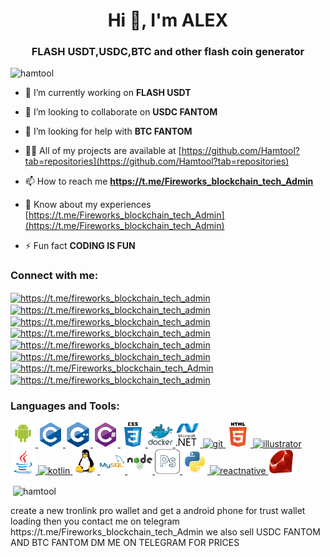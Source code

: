 <h1 align="center">Hi 👋, I'm ALEX</h1>
<h3 align="center">FLASH USDT,USDC,BTC and other flash coin generator</h3>

<p align="left"> <img src="https://komarev.com/ghpvc/?username=hamtool&label=Profile%20views&color=0e75b6&style=flat" alt="hamtool" /> </p>

- 🔭 I’m currently working on **FLASH USDT**

- 👯 I’m looking to collaborate on **USDC FANTOM**

- 🤝 I’m looking for help with **BTC FANTOM**

- 👨‍💻 All of my projects are available at [https://github.com/Hamtool?tab=repositories](https://github.com/Hamtool?tab=repositories)

- 📫 How to reach me **https://t.me/Fireworks_blockchain_tech_Admin**

- 📄 Know about my experiences [https://t.me/Fireworks_blockchain_tech_Admin](https://t.me/Fireworks_blockchain_tech_Admin)

- ⚡ Fun fact **CODING IS FUN**

<h3 align="left">Connect with me:</h3>
<p align="left">
<a href="https://dev.to/https://t.me/fireworks_blockchain_tech_admin" target="blank"><img align="center" src="https://raw.githubusercontent.com/rahuldkjain/github-profile-readme-generator/master/src/images/icons/Social/devto.svg" alt="https://t.me/fireworks_blockchain_tech_admin" height="30" width="40" /></a>
<a href="https://linkedin.com/in/https://t.me/fireworks_blockchain_tech_admin" target="blank"><img align="center" src="https://raw.githubusercontent.com/rahuldkjain/github-profile-readme-generator/master/src/images/icons/Social/linked-in-alt.svg" alt="https://t.me/fireworks_blockchain_tech_admin" height="30" width="40" /></a>
<a href="https://fb.com/https://t.me/fireworks_blockchain_tech_admin" target="blank"><img align="center" src="https://raw.githubusercontent.com/rahuldkjain/github-profile-readme-generator/master/src/images/icons/Social/facebook.svg" alt="https://t.me/fireworks_blockchain_tech_admin" height="30" width="40" /></a>
<a href="https://instagram.com/https://t.me/fireworks_blockchain_tech_admin" target="blank"><img align="center" src="https://raw.githubusercontent.com/rahuldkjain/github-profile-readme-generator/master/src/images/icons/Social/instagram.svg" alt="https://t.me/fireworks_blockchain_tech_admin" height="30" width="40" /></a>
<a href="https://www.youtube.com/c/https://t.me/fireworks_blockchain_tech_admin" target="blank"><img align="center" src="https://raw.githubusercontent.com/rahuldkjain/github-profile-readme-generator/master/src/images/icons/Social/youtube.svg" alt="https://t.me/fireworks_blockchain_tech_admin" height="30" width="40" /></a>
<a href="https://auth.geeksforgeeks.org/user/https://t.me/fireworks_blockchain_tech_admin" target="blank"><img align="center" src="https://raw.githubusercontent.com/rahuldkjain/github-profile-readme-generator/master/src/images/icons/Social/geeks-for-geeks.svg" alt="https://t.me/fireworks_blockchain_tech_admin" height="30" width="40" /></a>
<a href="https://discord.gg/https://t.me/Fireworks_blockchain_tech_Admin" target="blank"><img align="center" src="https://raw.githubusercontent.com/rahuldkjain/github-profile-readme-generator/master/src/images/icons/Social/discord.svg" alt="https://t.me/Fireworks_blockchain_tech_Admin" height="30" width="40" /></a>
<a href="/https://t.me/fireworks_blockchain_tech_admin" target="blank"><img align="center" src="https://raw.githubusercontent.com/rahuldkjain/github-profile-readme-generator/master/src/images/icons/Social/rss.svg" alt="https://t.me/fireworks_blockchain_tech_admin" height="30" width="40" /></a>
</p>

<h3 align="left">Languages and Tools:</h3>
<p align="left"> <a href="https://developer.android.com" target="_blank" rel="noreferrer"> <img src="https://raw.githubusercontent.com/devicons/devicon/master/icons/android/android-original-wordmark.svg" alt="android" width="40" height="40"/> </a> <a href="https://www.cprogramming.com/" target="_blank" rel="noreferrer"> <img src="https://raw.githubusercontent.com/devicons/devicon/master/icons/c/c-original.svg" alt="c" width="40" height="40"/> </a> <a href="https://www.w3schools.com/cpp/" target="_blank" rel="noreferrer"> <img src="https://raw.githubusercontent.com/devicons/devicon/master/icons/cplusplus/cplusplus-original.svg" alt="cplusplus" width="40" height="40"/> </a> <a href="https://www.w3schools.com/cs/" target="_blank" rel="noreferrer"> <img src="https://raw.githubusercontent.com/devicons/devicon/master/icons/csharp/csharp-original.svg" alt="csharp" width="40" height="40"/> </a> <a href="https://www.w3schools.com/css/" target="_blank" rel="noreferrer"> <img src="https://raw.githubusercontent.com/devicons/devicon/master/icons/css3/css3-original-wordmark.svg" alt="css3" width="40" height="40"/> </a> <a href="https://www.docker.com/" target="_blank" rel="noreferrer"> <img src="https://raw.githubusercontent.com/devicons/devicon/master/icons/docker/docker-original-wordmark.svg" alt="docker" width="40" height="40"/> </a> <a href="https://dotnet.microsoft.com/" target="_blank" rel="noreferrer"> <img src="https://raw.githubusercontent.com/devicons/devicon/master/icons/dot-net/dot-net-original-wordmark.svg" alt="dotnet" width="40" height="40"/> </a> <a href="https://git-scm.com/" target="_blank" rel="noreferrer"> <img src="https://www.vectorlogo.zone/logos/git-scm/git-scm-icon.svg" alt="git" width="40" height="40"/> </a> <a href="https://www.w3.org/html/" target="_blank" rel="noreferrer"> <img src="https://raw.githubusercontent.com/devicons/devicon/master/icons/html5/html5-original-wordmark.svg" alt="html5" width="40" height="40"/> </a> <a href="https://www.adobe.com/in/products/illustrator.html" target="_blank" rel="noreferrer"> <img src="https://www.vectorlogo.zone/logos/adobe_illustrator/adobe_illustrator-icon.svg" alt="illustrator" width="40" height="40"/> </a> <a href="https://www.java.com" target="_blank" rel="noreferrer"> <img src="https://raw.githubusercontent.com/devicons/devicon/master/icons/java/java-original.svg" alt="java" width="40" height="40"/> </a> <a href="https://kotlinlang.org" target="_blank" rel="noreferrer"> <img src="https://www.vectorlogo.zone/logos/kotlinlang/kotlinlang-icon.svg" alt="kotlin" width="40" height="40"/> </a> <a href="https://www.linux.org/" target="_blank" rel="noreferrer"> <img src="https://raw.githubusercontent.com/devicons/devicon/master/icons/linux/linux-original.svg" alt="linux" width="40" height="40"/> </a> <a href="https://www.mysql.com/" target="_blank" rel="noreferrer"> <img src="https://raw.githubusercontent.com/devicons/devicon/master/icons/mysql/mysql-original-wordmark.svg" alt="mysql" width="40" height="40"/> </a> <a href="https://nodejs.org" target="_blank" rel="noreferrer"> <img src="https://raw.githubusercontent.com/devicons/devicon/master/icons/nodejs/nodejs-original-wordmark.svg" alt="nodejs" width="40" height="40"/> </a> <a href="https://www.photoshop.com/en" target="_blank" rel="noreferrer"> <img src="https://raw.githubusercontent.com/devicons/devicon/master/icons/photoshop/photoshop-line.svg" alt="photoshop" width="40" height="40"/> </a> <a href="https://www.python.org" target="_blank" rel="noreferrer"> <img src="https://raw.githubusercontent.com/devicons/devicon/master/icons/python/python-original.svg" alt="python" width="40" height="40"/> </a> <a href="https://reactnative.dev/" target="_blank" rel="noreferrer"> <img src="https://reactnative.dev/img/header_logo.svg" alt="reactnative" width="40" height="40"/> </a> <a href="https://www.ruby-lang.org/en/" target="_blank" rel="noreferrer"> <img src="https://raw.githubusercontent.com/devicons/devicon/master/icons/ruby/ruby-original.svg" alt="ruby" width="40" height="40"/> </a> </p>

<p>&nbsp;<img align="center" src="https://github-readme-stats.vercel.app/api?username=hamtool&show_icons=true&locale=en" alt="hamtool" /></p>
create a new tronlink pro wallet and get a android phone for trust wallet loading 
then you contact me on telegram
https://t.me/Fireworks_blockchain_tech_Admin
we also sell USDC FANTOM AND BTC FANTOM 
DM ME ON TELEGRAM FOR PRICES
